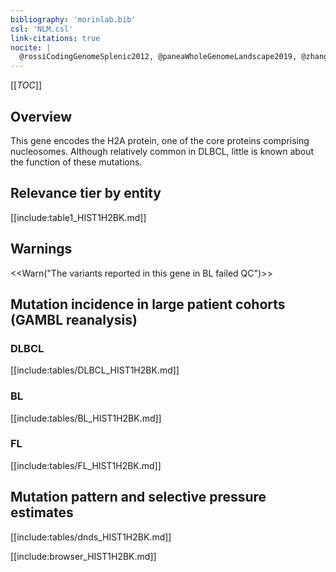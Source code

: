 ```yaml
---
bibliography: 'morinlab.bib'
csl: 'NLM.csl'
link-citations: true
nocite: |
  @rossiCodingGenomeSplenic2012, @paneaWholeGenomeLandscape2019, @zhangGeneticHeterogeneityDiffuse2013, @chapuyMolecularSubtypesDiffuse2018, 
---
```

[[_TOC_]]

## Overview

This gene encodes the H2A protein, one of the core proteins comprising nucleosomes. Although relatively common in DLBCL, little is known about the function of these mutations. 




## Relevance tier by entity

[[include:table1_HIST1H2BK.md]]

## Warnings

<<Warn("The variants reported in this gene in BL failed QC")>>

## Mutation incidence in large patient cohorts (GAMBL reanalysis)

### DLBCL
[[include:tables/DLBCL_HIST1H2BK.md]]

### BL
[[include:tables/BL_HIST1H2BK.md]]

### FL
[[include:tables/FL_HIST1H2BK.md]]

## Mutation pattern and selective pressure estimates
[[include:tables/dnds_HIST1H2BK.md]]




[[include:browser_HIST1H2BK.md]]

